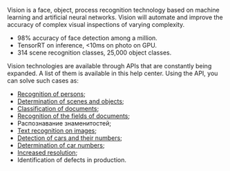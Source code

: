 Vision is a face, object, process recognition technology based on machine learning and artificial neural networks. Vision will automate and improve the accuracy of complex visual inspections of varying complexity.

- 98% accuracy of face detection among a million.
- TensorRT on inference, <10ms on photo on GPU.
- 314 scene recognition classes, 25,000 object classes.

Vision technologies are available through APIs that are constantly being expanded. A list of them is available in this help center. Using the API, you can solve such cases as:

- [Recognition of persons](/ml/vision/service-management/face-recognition);
- [Determination of scenes and objects](/ml/vision/service-management/vision-api-obj);
- [Classification of documents](/ml/vision/service-management/vision-api-doctypes);
- [Recognition of the fields of documents](/ml/vision/service-management/docs-recognition);
- Распознавание знаменитостей;
- [Text recognition on images](/ml/vision/service-management/vision-api-txt);
- [Detection of cars and their numbers](/ml/vision/service-management/plate-recognition);
- [Determination of car numbers](/ml/vision/service-management/plate-recognition);
- [Increased resolution](/ml/vision/service-management/vision-image-api);
- Identification of defects in production.
